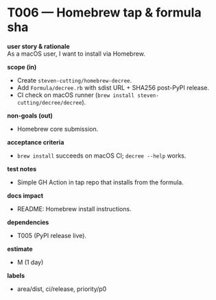 # T006 — Homebrew tap & formula sha

**user story & rationale**  
As a macOS user, I want to install via Homebrew.

**scope (in)**

- Create `steven-cutting/homebrew-decree`.
- Add `Formula/decree.rb` with sdist URL + SHA256 post-PyPI release.
- CI check on macOS runner (`brew install steven-cutting/decree/decree`).

**non-goals (out)**

- Homebrew core submission.

**acceptance criteria**

- `brew install` succeeds on macOS CI; `decree --help` works.

**test notes**

- Simple GH Action in tap repo that installs from the formula.

**docs impact**

- README: Homebrew install instructions.

**dependencies**

- T005 (PyPI release live).

**estimate**

- M (1 day)

**labels**

- area/dist, ci/release, priority/p0
